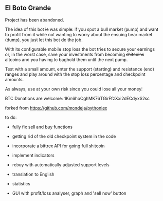 ## El Boto Grande

Project has been abandoned.

The idea of this bot ~~is~~ was simple: if you spot a bull market (pump) and want to profit from it while not wanting to worry about the ensuing bear market (dump), you just let this bot do the job.

With its configurable mobile stop loss the bot tries to secure your earnings or, in the worst case, save your investments from becoming ~~shitcoins~~ altcoins and you having to baghold them until the next pump.

Test with a small amount, enter the support (starting) and resistance (end) ranges and play around with the stop loss percentage and checkpoint amounts.

As always, use at your own risk since you could lose all your money!

BTC Donations are welcome: 
1Km6hoCghMK76TGirFfzXxi2dECdyxS2sc

forked from https://github.com/mondeja/pythoniex

to do:
  
  - fully fix sell and buy functions
  - getting rid of the old checkpoint system in the code
  
  - incorporate a bittrex API for going full shitcoin
  - implement indicators
  - rebuy with automatically adjusted support levels
  
  - translation to English
  - statistics
  - GUI with profit/loss analyser, graph and 'sell now' button
